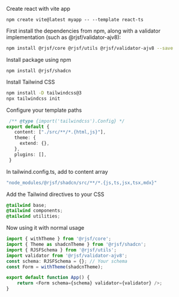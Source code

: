 Create react with vite app
```
npm create vite@latest myapp -- --template react-ts
```

First install the dependencies from npm, along with a validator implementation (such as @rjsf/validator-ajv8):
```bash
npm install @rjsf/core @rjsf/utils @rjsf/validator-ajv8 --save
```

Install package using npm
```
npm install @rjsf/shadcn
```

Install Tailwind CSS
```bash
npm install -D tailwindcss@3
npx tailwindcss init
```

Configure your template paths
```ts
 /** @type {import('tailwindcss').Config} */
export default {
   content: ["./src/**/*.{html,js}"],
   theme: {
     extend: {},
   },
   plugins: [],
 }
```

In tailwind.config.ts, add to content array

```ts
"node_modules/@rjsf/shadcn/src/**/*.{js,ts,jsx,tsx,mdx}"
```

Add the Tailwind directives to your CSS
```css
@tailwind base;
@tailwind components;
@tailwind utilities;
```

Now using it with normal usage
```ts
import { withTheme } from '@rjsf/core';
import { Theme as shadcnTheme } from '@rjsf/shadcn';
import { RJSFSchema } from '@rjsf/utils';
import validator from '@rjsf/validator-ajv8';
const schema: RJSFSchema = {}; // Your schema
const Form = withTheme(shadcnTheme);

export default function App() {
    return <Form schema={schema} validator={validator} />;
}
```